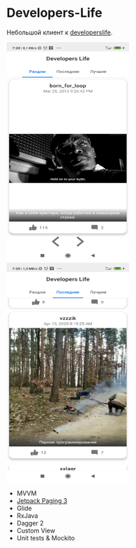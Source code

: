 # Developers-Life
Небольшой клиент к [developerslife](https://developerslife.ru/).

<img src="/screenshoot/device-2020-10-15-072041.png" width="281,25" height="500">
<img src="/screenshoot/device-2020-10-15-072102.png" width="281,25" height="500">

* MVVM
* [Jetpack Paging 3](https://developer.android.com/topic/libraries/architecture/paging/v3-overview?hl=ru)
* Glide
* RxJava
* Dagger 2
* Custom View
* Unit tests & Mockito
